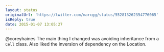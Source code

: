 ```yaml
---
layout: status
originalUrl: 'https://twitter.com/marcgg/status/552813262354776065'
isReply: true
date: 2015-01-07 13:05:27
---
```


@coreyhaines The main thing I changed was avoiding inheritance from a `Cell` class. Also liked the inversion of dependency on the Location.
